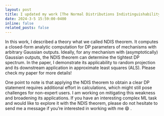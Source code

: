 ```yaml
---
layout: post
title: I updated my work [The Normal Distributions Indistinguishability Spectrum and its Application to Privacy-Preserving Machine Learning](https://arxiv.org/abs/2309.01243) on arXiv. 
date: 2024-3-5 15:59:00-0400
inline: false
related_posts: false
---
```


In this work, I described a theory what we called NDIS theorem. It computes a closed-form analytic computation for DP parameters of mechanisms with arbitrary Gaussian outputs. Ideally, for any mechanism with (asymptotically) Gaussian outputs, the NDIS theorem can determine the tightest DP spectrum. In the paper, I demonstrate its applicability to random projection and its downstream application in approximate least squares (ALS). Please check my paper for more details!

One point to note is that applying the NDIS theorem to obtain a clear DP statement requires additional effort in calculations, which might still pose challenges for non-expert users. I am working on mitigating this weakness and broadening its applications. If you have an interesting complex ML task and would like to explore it with the NDIS theorem, please do not hesitate to send me a message if you’re interested in working with me :smile: . 

<!-- ---

Jean shorts raw denim Vice normcore, art party High Life PBR skateboard stumptown vinyl kitsch. Four loko meh 8-bit, tousled banh mi tilde forage Schlitz dreamcatcher twee 3 wolf moon. Chambray asymmetrical paleo salvia, sartorial umami four loko master cleanse drinking vinegar brunch. <a href="https://www.pinterest.com">Pinterest</a> DIY authentic Schlitz, hoodie Intelligentsia butcher trust fund brunch shabby chic Kickstarter forage flexitarian. Direct trade <a href="https://en.wikipedia.org/wiki/Cold-pressed_juice">cold-pressed</a> meggings stumptown plaid, pop-up taxidermy. Hoodie XOXO fingerstache scenester Echo Park. Plaid ugh Wes Anderson, freegan pug selvage fanny pack leggings pickled food truck DIY irony Banksy.

#### Hipster list

<ul>
    <li>brunch</li>
    <li>fixie</li>
    <li>raybans</li>
    <li>messenger bag</li>
</ul>

Hoodie Thundercats retro, tote bag 8-bit Godard craft beer gastropub. Truffaut Tumblr taxidermy, raw denim Kickstarter sartorial dreamcatcher. Quinoa chambray slow-carb salvia readymade, bicycle rights 90's yr typewriter selfies letterpress cardigan vegan.

---

Pug heirloom High Life vinyl swag, single-origin coffee four dollar toast taxidermy reprehenderit fap distillery master cleanse locavore. Est anim sapiente leggings Brooklyn ea. Thundercats locavore excepteur veniam eiusmod. Raw denim Truffaut Schlitz, migas sapiente Portland VHS twee Bushwick Marfa typewriter retro id keytar.

> We do not grow absolutely, chronologically. We grow sometimes in one dimension, and not in another, unevenly. We grow partially. We are relative. We are mature in one realm, childish in another.
> —Anais Nin

Fap aliqua qui, scenester pug Echo Park polaroid irony shabby chic ex cardigan church-key Odd Future accusamus. Blog stumptown sartorial squid, gastropub duis aesthetic Truffaut vero. Pinterest tilde twee, odio mumblecore jean shorts lumbersexual. -->


